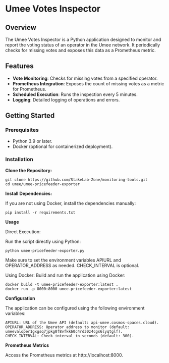 # Umee Votes Inspector

## Overview

The Umee Votes Inspector is a Python application designed to monitor and report the voting status of an operator in the Umee network. 
It periodically checks for missing votes and exposes this data as a Prometheus metric. 

## Features

- **Vote Monitoring**: Checks for missing votes from a specified operator.
- **Prometheus Integration**: Exposes the count of missing votes as a metric for Prometheus.
- **Scheduled Execution**: Runs the inspection every 5 minutes.
- **Logging**: Detailed logging of operations and errors.

## Getting Started

### Prerequisites

- Python 3.9 or later.
- Docker (optional for containerized deployment).

### Installation

**Clone the Repository:**
   
   ```
   git clone https://github.com/StakeLab-Zone/monitoring-tools.git
   cd umee/umee-pricefeeder-exporter
  ```
    
**Install Dependencies:**

If you are not using Docker, install the dependencies manually:
  ```
  pip install -r requirements.txt
  ```

**Usage**

Direct Execution:

Run the script directly using Python:
  ```
  python umee-pricefeeder-exporter.py
  ```

Make sure to set the environment variables APIURL and OPERATOR_ADDRESS as needed. CHECK_INTERVAL is optional.

Using Docker:
Build and run the application using Docker:

```
docker build -t umee-pricefeeder-exporter:latest .
docker run -p 8000:8000 umee-pricefeeder-exporter:latest
```

**Configuration**

The application can be configured using the following environment variables:

    APIURL: URL of the Umee API (default: api-umee.cosmos-spaces.cloud).
    OPERATOR_ADDRESS: Operator address to monitor (default: umeevaloper1gxgsq7jpkg0f8vfkk60c4rd30z4cgs6lyqtglf).
    CHECK_INTERVAL: Check interval in seconds (default: 300).

**Prometheus Metrics**

Access the Prometheus metrics at http://localhost:8000.
